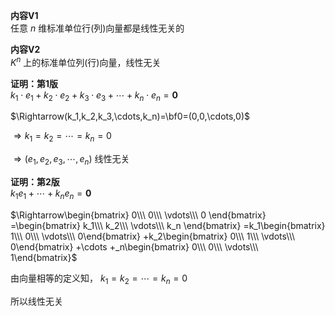 **内容V1**  
任意 $n$ 维标准单位行(列)向量都是线性无关的  
  
**内容V2**  
$K^n$ 上的标准单位列(行)向量，线性无关  
  
**证明：第1版**  
$k_1\cdot e_1+k_2\cdot e_2+k_3\cdot e_3+  
\cdots+k_n\cdot e_n=\mathbf0$  
  
$\Rightarrow(k_1,k_2,k_3,\cdots,k_n)=\bf0=(0,0,\cdots,0)$  
  
$\Rightarrow k_1=k_2=\cdots=k_n=0$  
  
$\Rightarrow(e_1,e_2,e_3,\cdots,e_n)$ 线性无关  
  
**证明：第2版**  
$k_1e_1+\cdots+k_ne_n=\mathbf0$  
  
$\Rightarrow\begin{bmatrix}  
0\\\ 0\\\ \vdots\\\ 0  
\end{bmatrix}  
=\begin{bmatrix}  
k_1\\\ k_2\\\ \vdots\\\ k_n  
\end{bmatrix}  
=k_1\begin{bmatrix}  
1\\\ 0\\\ \vdots\\\ 0\end{bmatrix}  
+k_2\begin{bmatrix}  
0\\\ 1\\\ \vdots\\\ 0\end{bmatrix}  
+\cdots  
+_n\begin{bmatrix}  
0\\\ 0\\\ \vdots\\\ 1\end{bmatrix}$  
  
由向量相等的定义知， $k_1=k_2=\cdots=k_n=0$  
  
所以线性无关  
